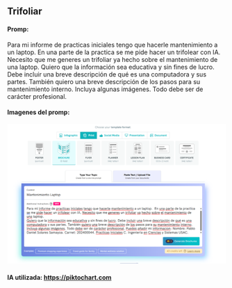## Trifoliar
#### Promp:
Para mi informe de practicas iniciales tengo que hacerle mantenimiento a un laptop.  En una parte de la practica se me pide hacer un trifolear con IA. Necesito que me generes un trifoliar ya hecho sobre el mantenimiento de una laptop.
Quiero que la información sea educativa y sin fines de lucro. Debe incluir una breve descripción de qué es una computadora y sus partes. También quiero una breve descripción de los pasos para su mantenimiento interno. Incluya algunas imágenes. Todo debe ser de carácter profesional.
#### Imagenes del promp:
![alt text](img/16.png)
#### IA utilizada: https://piktochart.com
